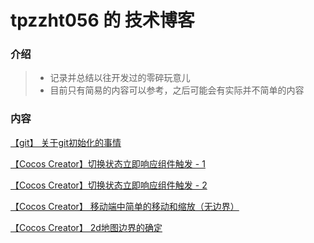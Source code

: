 # tpzzht056 的 技术博客
### 介绍
> - 记录并总结以往开发过的零碎玩意儿
> - 目前只有简易的内容可以参考，之后可能会有实际并不简单的内容

### 内容

[【git】 关于git初始化的事情](./git.md)

[【Cocos Creator】切换状态立即响应组件触发 - 1](./status-response-1.md)

[【Cocos Creator】切换状态立即响应组件触发 - 2](./status-response-2.md)

[【Cocos Creator】 移动端中简单的移动和缩放（无边界）](./resize-and-move.md)

[【Cocos Creator】 2d地图边界的确定](./range.md)